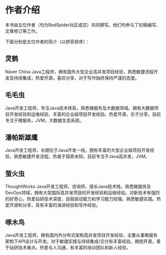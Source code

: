 # 作者介绍

本书由五位作者（均为RedSpider社区成员）共同撰写。他们均参与了初稿编写、文章修订等工作。

下面分别是五位作者的简介（以拼音排序）：


## 灵鹤
Naver China Java工程师，拥有国外大型企业高并发项目经验，熟悉敏捷流程开发及持续集成，热爱开源，喜欢分享，对于写作始终保持严谨的态度。

## 毛毛虫
Java开发工程师，专注Java技术体系，熟悉微服务及大数据领域。拥有大数据项目开发经验和运维经验、丰富的企业级项目开发经验。热爱开源，乐于分享。目前专注于微服务，JVM，大数据生态系统。

## 潘帕斯雄鹰
Java开发工程师，长期位于Java开发一线，拥有丰富的大型企业级项目开发经验，熟悉敏捷开发流程。热衷于探索未知，目前专注于Java高并发，JVM。

## 萤火虫
ThoughtWorks Java开发工程师，咨询师，擅长Java技术栈，熟悉微服务及DevOps领域，拥有大型国际高并发项目的开发经验和运维经验。对新技术有强烈的好奇心，热爱钻研技术深度，自我驱动能力和学习能力较强。熟悉敏捷实践。热爱开源和分享，具有丰富的演讲经验和写作经验。

## 啄木鸟
Java开发工程师，拥有国内外分布式架构高并发项目开发经验，主要从事微服务架构下API设计与开发。对于敏捷实践与持续集成/交付有丰富经验。拥抱开源，善于钻研技术难点。热爱与人沟通，有丰富的培训团队和新人经验。
